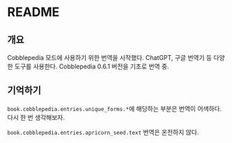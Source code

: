 # README

## 개요

Cobblepedia 모드에 사용하기 위한 번역을 시작했다. ChatGPT, 구글 번역기 등 다양한 도구를 사용한다. Cobblepedia 0.6.1 버전을 기초로 번역 중.

## 기억하기

`book.cobblepedia.entries.unique_forms.*`에 해당하는 부분은 번역이 어색하다. 다시 한 번 생각해보자.

`book.cobblepedia.entries.apricorn_seed.text` 번역은 온전하지 않다.